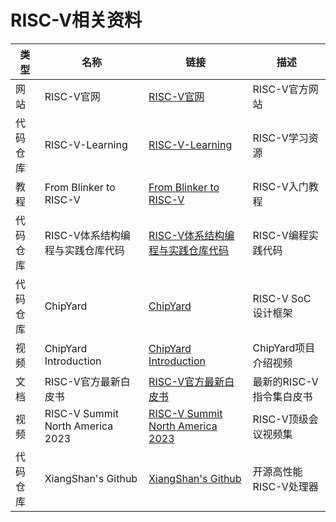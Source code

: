 # RISC-V相关资料

| 类型| 名称 | 链接| 描述|
|----------|--------|--------|--------|
| 网站 | RISC-V官网                         | [RISC-V官网](https://riscv.org)                                                        | RISC-V官方网站           |
| 代码仓库 | RISC-V-Learning                    | [RISC-V-Learning](https://github.com/riscv/learn)                                      | RISC-V学习资源           |
| 教程     | From Blinker to RISC-V             | [From Blinker to RISC-V](master/FemtoRV/TUTORIALS/FROM_BLINKER_TO_RISCV/README.md)     | RISC-V入门教程           |
| 代码仓库 | RISC-V体系结构编程与实践仓库代码   | [RISC-V体系结构编程与实践仓库代码](https://github.com/runninglinuxkernel/riscv_programming_practice) | RISC-V编程实践代码       |
| 代码仓库 | ChipYard                           | [ChipYard](https://github.com/ucb-bar/chipyard)                                        | RISC-V SoC设计框架       |
| 视频     | ChipYard Introduction              | [ChipYard Introduction](https://www.youtube.com/watch?v=EXbs5VSv19c&t=2s)              | ChipYard项目介绍视频    |
| 文档     | RISC-V官方最新白皮书               | [RISC-V官方最新白皮书](https://github.com/riscv/riscv-isa-manual/releases/tag/riscv-isa-release-568e50a-2024-07-12) | 最新的RISC-V指令集白皮书 |
| 视频     | RISC-V Summit North America 2023   | [RISC-V Summit North America 2023](https://www.youtube.com/playlist?list=PL85jopFZCnbMfMRR25ENcRkhhAUGwP5C5) | RISC-V顶级会议视频集     |
| 代码仓库 | XiangShan's Github                 | [XiangShan's Github](https://github.com/OpenXiangShan/XiangShan)                       | 开源高性能RISC-V处理器   |

